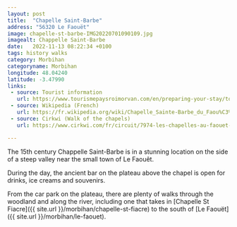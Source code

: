 ```yaml
---
layout: post
title:  "Chapelle Saint-Barbe"
address: "56320 Le Faouët"
image: chapelle-st-barbe-IMG20220701090109.jpg
imagealt: Chappelle Saint-Barbe
date:   2022-11-13 08:22:34 +0100
tags: history walks
category: Morbihan
categoryname: Morbihan
longitude: 48.04240
latitude: -3.47990
links:
 - source: Tourist information
   url: https://www.tourismepaysroimorvan.com/en/preparing-your-stay/to-see-and-do/religious-heritage/chapels/chapelle-sainte-barbe-988660
 - source: Wikipedia (French)
   url: https://fr.wikipedia.org/wiki/Chapelle_Sainte-Barbe_du_Faou%C3%ABt
 - source: Cirkwi (Walk of the chapels)
   url: https://www.cirkwi.com/fr/circuit/7974-les-chapelles-au-faouet-circuit-n-3

---
```

The 15th century Chappelle Saint-Barbe is in a stunning location on the side of a steep valley near the small town of Le Faouêt.

During the day, the ancient bar on the plateau above the chapel is open for drinks, ice creams and souvenirs.

From the car park on the plateau, there are plenty of walks through the woodland and along the river, including one that takes in [Chapelle St Fiacre]({{ site.url }}/morbihan/chapelle-st-fiacre) to the south of [Le Faouët]({{ site.url }}/morbihan/le-faouet).
